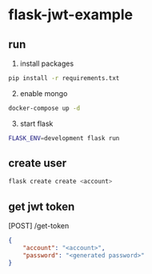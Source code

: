 # flask-jwt-example

## run
1. install packages
```sh
pip install -r requirements.txt
```
2. enable mongo
```sh
docker-compose up -d
```
3. start flask
```sh
FLASK_ENV=development flask run
```
## create user
```sh
flask create create <account>
```

## get jwt token
[POST] /get-token
```json
{
	"account": "<account>",
	"password": "<generated password>"
}
```

